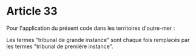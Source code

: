 # Article 33

Pour l'application du présent code dans les territoires d'outre-mer :

Les termes "tribunal de grande instance" sont chaque fois remplacés par les termes "tribunal de première instance".
